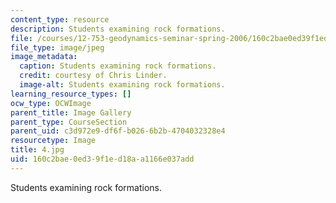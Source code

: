 ```yaml
---
content_type: resource
description: Students examining rock formations.
file: /courses/12-753-geodynamics-seminar-spring-2006/160c2bae0ed39f1ed18aa1166e037add_4.jpg
file_type: image/jpeg
image_metadata:
  caption: Students examining rock formations.
  credit: courtesy of Chris Linder.
  image-alt: Students examining rock formations.
learning_resource_types: []
ocw_type: OCWImage
parent_title: Image Gallery
parent_type: CourseSection
parent_uid: c3d972e9-df6f-b026-6b2b-4704032328e4
resourcetype: Image
title: 4.jpg
uid: 160c2bae-0ed3-9f1e-d18a-a1166e037add
---
```

Students examining rock formations.

